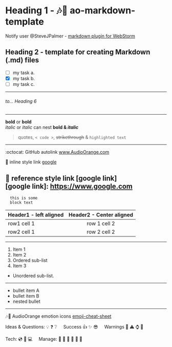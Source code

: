 
# Heading 1 - :notes::tangerine: ao-markdown-template
Notify user @SteveJPalmer - [markdown plugin for WebStorm](http://github.com/nicoulaj/idea-markdown)

## 	  Heading 2 - template for creating Markdown (.md) files
- [ ] my task a.
- [x] my task b.
- [ ] my task c.

***
###### 	to... Heading 6
---
**bold**  or   __bold__ 	   
*italic*     or  _italic_
can nest __bold & *italic*__
 > quotes,   `< code >`,  ~~strikethrough~~ & ``` highlighted text ```

---
:octocat: GitHub autolink www.AudioOrange.com

:paperclip: inline style link [google](https://www.google.com)

:orange_book: reference style link [google link]				
[google link]: https://www.google.com
--- 
```
  this is some   
  block text      
```

Header1 - left aligned | Header2 - Center aligned
:--- | :---:
row1 cell 1 | row 1 cell 2
row2 cell 1 | row 2 cell 2
---
1. Item 1
2. Item 2
  1. Ordered sub-list
3. Item 3
  * Unordered sub-list. 

---

- bullet item A
- bullet item B
 - nested bullet 

---
:notes::tangerine: AudioOrange emotion icons [emoji-cheat-sheet](emoji-cheat-sheet.com)

Ideas & Questions: :bulb: :question: :grey_question: &nbsp;&nbsp;&nbsp; Success :thumbsup: :sparkles: :sunglasses: &nbsp;&nbsp;&nbsp; Warnings :bell: :warning: :watch: :no_entry_sign:

Tech: :cd: :floppy_disk: :computer: &nbsp;&nbsp;&nbsp; Manage:  :orange_book: :paperclip: :date: :file_folder: :open_file_folder: :speech_balloon:




